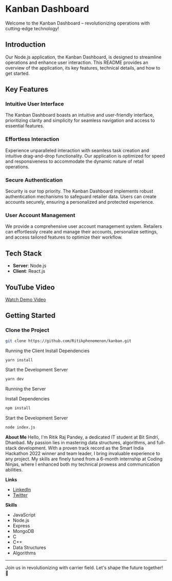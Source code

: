 # Kanban Dashboard

Welcome to the Kanban Dashboard – revolutionizing  operations with cutting-edge technology!

## Introduction

Our Node.js application, the Kanban Dashboard, is designed to streamline  operations and enhance user interaction. This README provides an overview of the application, its key features, technical details, and how to get started.

## Key Features

### Intuitive User Interface

The Kanban Dashboard boasts an intuitive and user-friendly interface, prioritizing clarity and simplicity for seamless navigation and access to essential features.

### Effortless Interaction

Experience unparalleled interaction with seamless task creation and intuitive drag-and-drop functionality. Our application is optimized for speed and responsiveness to accommodate the dynamic nature of retail operations.

### Secure Authentication

Security is our top priority. The Kanban Dashboard implements robust authentication mechanisms to safeguard retailer data. Users can create accounts securely, ensuring a personalized and protected experience.

### User Account Management

We provide a comprehensive user account management system. Retailers can effortlessly create and manage their accounts, personalize settings, and access tailored features to optimize their workflow.

## Tech Stack

- **Server**: Node.js
- **Client**: React.js

## YouTube Video

[Watch Demo Video](https://www.youtube.com/watch?v=Svas5XNf430)

## Getting Started

### Clone the Project

```bash
git clone https://github.com/Ritikphenomenon/kanban.git
```

Running the Client
Install Dependencies

```bash
yarn install
```

Start the Development Server

```bash
yarn dev
```

Running the Server


Install Dependencies

```bash
npm install
```

Start the Development Server

```bash
node index.js
```


**About Me**
Hello, I'm Ritik Raj Pandey, a dedicated IT student at Bit Sindri, Dhanbad. My passion lies in mastering data structures, algorithms, and full-stack development. With a proven track record as the Smart India Hackathon 2022 winner and team leader, I bring invaluable experience to any project. My skills are finely tuned from a 6-month internship at Coding Ninjas, where I enhanced both my technical prowess and communication abilities.

**Links**
- [LinkedIn](https://www.linkedin.com/in/ritik-raj-pandey)
- [Twitter](https://twitter.com/ritikrajpandey)

**Skills**
- JavaScript
- Node.js
- Express
- MongoDB
- C
- C++
- Data Structures
- Algorithms

---


Join us in revolutionizing   with carrier field. Let's shape the future together! 🚀
